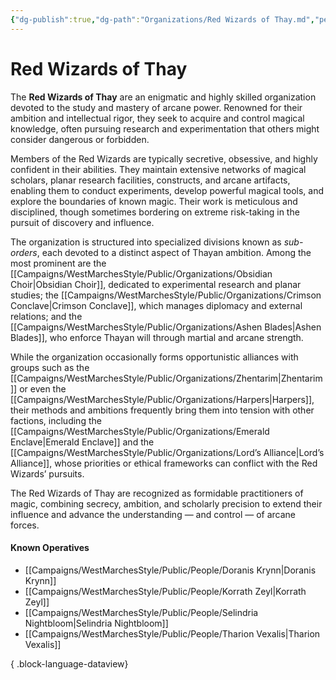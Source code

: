 ```yaml
---
{"dg-publish":true,"dg-path":"Organizations/Red Wizards of Thay.md","permalink":"/organizations/red-wizards-of-thay/","tags":["organization","arcane","sword-coast","WizardsOfThay"],"dgShowFileTree":true}
---
```


# **Red Wizards of Thay**

The **Red Wizards of Thay** are an enigmatic and highly skilled organization devoted to the study and mastery of arcane power. Renowned for their ambition and intellectual rigor, they seek to acquire and control magical knowledge, often pursuing research and experimentation that others might consider dangerous or forbidden.

Members of the Red Wizards are typically secretive, obsessive, and highly confident in their abilities. They maintain extensive networks of magical scholars, planar research facilities, constructs, and arcane artifacts, enabling them to conduct experiments, develop powerful magical tools, and explore the boundaries of known magic. Their work is meticulous and disciplined, though sometimes bordering on extreme risk-taking in the pursuit of discovery and influence.

The organization is structured into specialized divisions known as _sub-orders_, each devoted to a distinct aspect of Thayan ambition. Among the most prominent are the [[Campaigns/WestMarchesStyle/Public/Organizations/Obsidian Choir\|Obsidian Choir]], dedicated to experimental research and planar studies; the [[Campaigns/WestMarchesStyle/Public/Organizations/Crimson Conclave\|Crimson Conclave]], which manages diplomacy and external relations; and the [[Campaigns/WestMarchesStyle/Public/Organizations/Ashen Blades\|Ashen Blades]], who enforce Thayan will through martial and arcane strength.

While the organization occasionally forms opportunistic alliances with groups such as the [[Campaigns/WestMarchesStyle/Public/Organizations/Zhentarim\|Zhentarim]] or even the [[Campaigns/WestMarchesStyle/Public/Organizations/Harpers\|Harpers]], their methods and ambitions frequently bring them into tension with other factions, including the [[Campaigns/WestMarchesStyle/Public/Organizations/Emerald Enclave\|Emerald Enclave]] and the [[Campaigns/WestMarchesStyle/Public/Organizations/Lord’s Alliance\|Lord’s Alliance]], whose priorities or ethical frameworks can conflict with the Red Wizards’ pursuits.

The Red Wizards of Thay are recognized as formidable practitioners of magic, combining secrecy, ambition, and scholarly precision to extend their influence and advance the understanding — and control — of arcane forces.

#### Known Operatives
- [[Campaigns/WestMarchesStyle/Public/People/Doranis Krynn\|Doranis Krynn]]
- [[Campaigns/WestMarchesStyle/Public/People/Korrath Zeyl\|Korrath Zeyl]]
- [[Campaigns/WestMarchesStyle/Public/People/Selindria Nightbloom\|Selindria Nightbloom]]
- [[Campaigns/WestMarchesStyle/Public/People/Tharion Vexalis\|Tharion Vexalis]]

{ .block-language-dataview}